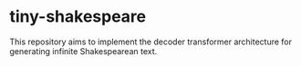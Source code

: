 # tiny-shakespeare
This repository aims to implement the decoder transformer architecture for generating infinite Shakespearean text.
